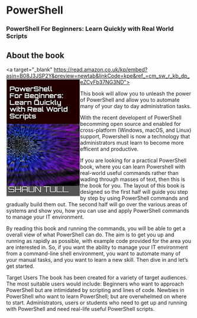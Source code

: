 # PowerShell

###  PowerShell For Beginners: Learn Quickly with Real World Scripts



## About the book
<a target="_blank" https://read.amazon.co.uk/kp/embed?asin=B08J3JSP2Y&preview=newtab&linkCode=kpe&ref_=cm_sw_r_kb_dp_eZCyFb37NG3ND">
  <img src="/PowerShell.jpg" alt="Book Cover" width="200" align="left"/>
</a>


This book will allow you to unleash the power of PowerShell and allow you to automate many of your day to day administration tasks.

With the recent developent of PowerShell becomming open source and enabled for cross-platform (Windows, macOS, and Linux) support,
Powershell is now a technology that administrators must learn to become more efficent and productive.


If you are looking for a practical PowerShell book, where you can learn Powershell with real-world useful commands rather than wading through masses of text, then this is the book for you.
The layout of this book is designed so the first half will guide you step by step by using PowerShell commands and gradually build them out. The second half will go over the various areas of systems and show you, how you can use and apply PowerShell commands to manage your IT environment.


By reading this book and running the commands, you will be able to get a overall view of what PowerShell can do. The aim is to get you up and running as rapidly as possible, with example code provided for the area you are interested in. So, if you want the ability to manage your IT environment from a command-line shell environment, you want to automate many of your manual tasks, and you want to learn a new skill. Then dive in and let’s get started.



Target Users
The book has been created for a variety of target audiences. The most suitable users would include:
Beginners who want to approach PowerShell but are intimidated by scripting and lines of code.
Newbies in PowerShell who want to learn PowerShell; but are overwhelmed on where to start.
Administrators, users or students who need to get up and running with PowerShell and need real-life useful PowerShell scripts.

